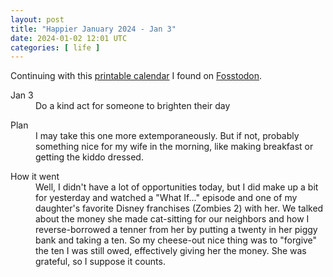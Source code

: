 ```yaml
---
layout: post
title: "Happier January 2024 - Jan 3"
date: 2024-01-02 12:01 UTC
categories: [ life ]
---
```


Continuing with this [printable calendar] I found on [Fosstodon].

  [printable calendar]: https://actionforhappiness.org/sites/default/files/calendar_download/pdf/Jan%202024.pdf
  [Fosstodon]: https://fosstodon.org

<dl>
  <dt>Jan 3</dt>
  <dd>Do a kind act for someone to brighten their day</dd>
</dl>

<dl>
  <dt>Plan</dt>
  <dd>I may take this one more extemporaneously.  But if not, probably something nice for my wife
  in the morning, like making breakfast or getting the kiddo dressed.</dd>
</dl>

<dl>
  <dt>How it went</dt>
  <dd>Well, I didn't have a lot of opportunities today, but I did make up a bit for
  yesterday and watched a "What If..." episode and one of my daughter's favorite Disney
  franchises (Zombies 2) with her.  We talked about the money she made cat-sitting for our
  neighbors and how I reverse-borrowed a tenner from her by putting a twenty in her piggy
  bank and taking a ten.  So my cheese-out nice thing was to "forgive" the ten I was still
  owed, effectively giving her the money.  She was grateful, so I suppose it counts.</dd>
</dl>
